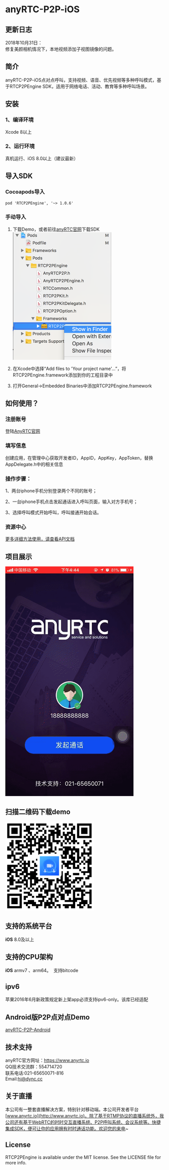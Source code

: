 # anyRTC-P2P-iOS

## 更新日志

2018年10月31日：</br>
修复美颜相机情况下，本地视频添加子视图镜像的问题。</br>

## 简介
anyRTC-P2P-iOS点对点呼叫，支持视频、语音、优先视频等多种呼叫模式，基于RTCP2PEngine SDK，适用于网络电话、活动、教育等多种呼叫场景。</br>

## 安装
### 1、编译环境
Xcode 8以上</br>

### 2、运行环境
真机运行、iOS 8.0以上（建议最新）

## 导入SDK

### Cocoapods导入
```
pod 'RTCP2PEngine', '~> 1.0.6'
```
### 手动导入

1. 下载Demo，或者前往[anyRTC官网](https://www.anyrtc.io/resoure)下载SDK</br>
![list_directory](/image/list_directory.png)

2. 在Xcode中选择“Add files to 'Your project name'...”，将RTCP2PEngine.framework添加到你的工程目录中</br>

3.  打开General->Embedded Binaries中添加RTCP2PEngine.framework</br>


## 如何使用？

### 注册账号
登陆[AnyRTC官网](https://www.anyrtc.io/)

### 填写信息
创建应用，在管理中心获取开发者ID，AppID，AppKey，AppToken，替换AppDelegate.h中的相关信息

### 操作步骤：
1、两台iphone手机分别登录两个不同的账号；</br>

2、一台iphone手机点击发起通话进入呼叫页面，输入对方手机号；</br>

3、选择呼叫模式开始呼叫，呼叫接通开始会话。</br>

### 资源中心
[更多详细方法使用，请查看API文档](https://www.anyrtc.io/resoure)

## 项目展示
![P2P](/image/P2P.gif)

## 扫描二维码下载demo
![P2P_scan@3x](/image/P2P_scan@3x.png)


## 支持的系统平台
**iOS** 8.0及以上

## 支持的CPU架构
**iOS** armv7 、arm64。  支持bitcode
## ipv6
苹果2016年6月新政策规定新上架app必须支持ipv6-only。该库已经适配
## Android版P2P点对点Demo
[anyRTC-P2P-Android](https://github.com/AnyRTC/anyRTC-P2P-Android)

## 技术支持
anyRTC官方网址：https://www.anyrtc.io </br>
QQ技术交流群：554714720 </br>
联系电话:021-65650071-816 </br>
Email:hi@dync.cc </br>
## 关于直播
本公司有一整套直播解决方案，特别针对移动端。本公司开发者平台[www.anyrtc.io](http://www.anyrtc.io)。除了基于RTMP协议的直播系统外，我公司还有基于WebRTC的时时交互直播系统、P2P呼叫系统、会议系统等。快捷集成SDK，便可让你的应用拥有时时通话功能。欢迎您的来电~
## License

RTCP2PEngine is available under the MIT license. See the LICENSE file for more info.

